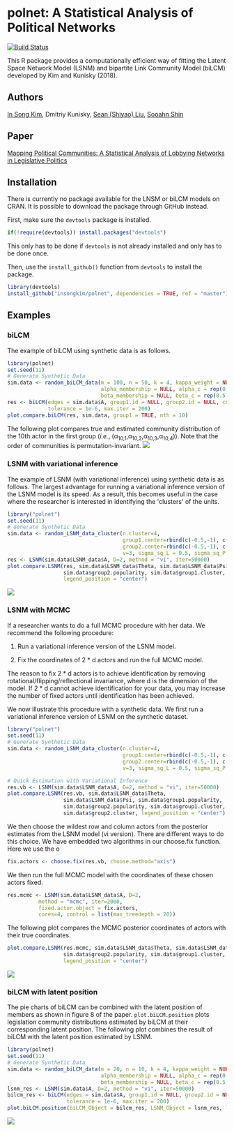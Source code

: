 # polnet:  A Statistical Analysis of Political Networks
[![Build Status](https://travis-ci.org/insongkim/polnet.svg?branch=master)](https://travis-ci.org/insongkim/polnet)

This R package provides a computationally efficient way of fitting
the Latent Space Network Model (LSNM) and bipartite Link Community Model (biLCM) developed by Kim and Kunisky (2018).

## Authors
[In Song Kim](http://web.mit.edu/insong/www/), Dmitriy Kunisky, [Sean (Shiyao) Liu](https://polisci.mit.edu/people/sean-shiyao-liu), [Sooahn Shin](http://sooahnshin.com/)

## Paper
[Mapping Political Communities: A Statistical Analysis of Lobbying Networks in Legislative Politics](http://web.mit.edu/insong/www/pdf/network.pdf)

## Installation

There is currently no package available for the LNSM or biLCM models on CRAN. It is possible to download the package through GitHub instead.

First, make sure the `devtools` package is installed.
``` r
if(!require(devtools)) install.packages("devtools")
```
This only has to be done if `devtools` is not already installed and only has to be done once.

Then, use the `install_github()` function from `devtools` to install the package.

``` r
library(devtools)
install_github("insongkim/polnet", dependencies = TRUE, ref = "master")
```

## Examples
### biLCM

The example of biLCM using synthetic data is as follows.

``` r
library(polnet)
set.seed(11)
# Generate Synthetic Data
sim.data <- random_biLCM_data(m = 100, n = 50, k = 4, kappa_weight = NULL, a = 10000, b = 1, 
                              alpha_membership = NULL, alpha_c = rep(0.5, 100), 
                              beta_membership = NULL, beta_c = rep(0.5, 50), non_zero = TRUE)
res <- biLCM(edges = sim.data$A, group1.id = NULL, group2.id = NULL, count.id = NULL, k = 4,
             tolerance = 1e-6, max.iter = 200)
plot.compare.biLCM(res, sim.data, group1 = TRUE, nth = 10)
```

The following plot compares true and estimated community distribution of the 10th actor in the first group (*i.e.*, (&alpha;<sub>10,1</sub>,&alpha;<sub>10,2</sub>,&alpha;<sub>10,3</sub>,&alpha;<sub>10,4</sub>)). Note that the order of communities is permutation-invariant.
![](https://github.com/insongkim/repo-data/blob/master/polnet/bilcm_compare.png)

### LSNM with variational inference

The example of LSNM (with variational inference) using synthetic data is as follows. The largest advantage for running a variational inference version of the LSNM model is its speed. As a result, this becomes useful in the case where the researcher is interested in identifying the 'clusters' of the units.

``` r
library("polnet")
set.seed(11)
# Generate Synthetic Data
sim.data <- random_LSNM_data_cluster(n.cluster=4, 
                                     group1.center=rbind(c(-0.5,-1), c(-1, 0.3), c(0.4, 1), c(0.2, -0.2))*5,    
                                     group2.center=rbind(c(-0.5,-1), c(-1, 0.3), c(0.4, 1), c(0.2, -0.2))*5, 
                                     v=3, sigma_sq_L = 0.5, sigma_sq_P = 0.7, tau=c(0.5, 0.8))
res <- LSNM(sim.data$LSNM_data$A, D=2, method = "vi", iter=50000)
plot.compare.LSNM(res, sim.data$LSNM_data$Theta, sim.data$LSNM_data$Psi, sim.data$group1.popularity, 
                  sim.data$group2.popularity, sim.data$group1.cluster, sim.data$group2.cluster, 
                  legend_position = "center")
```
![](https://github.com/insongkim/repo-data/blob/master/polnet/lsnm_short_ex_newpalette.png)

### LSNM with MCMC

If a researcher wants to do a full MCMC procedure with her data. We recommend the following procedure:

1. Run a variational inference version of the LSNM model. 

2. Fix the coordinates of 2 * d actors and run the full MCMC model.

The reason to fix 2 * d actors is to achieve identification by removing rotational/flipping/reflectional invariance, where d is the dimension of the model. If 2 * d cannot achieve identification for your data, you may increase the number of fixed actors until identification has been achieved.

We now illustrate this procedure with a synthetic data. We first run a variational inference version of LSNM on the synthetic dataset.

```r
library("polnet")
set.seed(11)
# Generate Synthetic Data
sim.data <- random_LSNM_data_cluster(n.cluster=4, 
                                     group1.center=rbind(c(-0.5,-1), c(-1, 0.3), c(0.4, 1), c(0.2, -0.2))*5, 
                                     group2.center=rbind(c(-0.5,-1), c(-1, 0.3), c(0.4, 1), c(0.2, -0.2))*5, 
                                     v=3, sigma_sq_L = 0.5, sigma_sq_P = 0.7, tau=c(0.5, 0.8))

# Quick Estimation with Variational Inference 
res.vb <- LSNM(sim.data$LSNM_data$A, D=2, method = "vi", iter=50000)
plot.compare.LSNM(res.vb, sim.data$LSNM_data$Theta, 
                  sim.data$LSNM_data$Psi, sim.data$group1.popularity, 
                  sim.data$group2.popularity, sim.data$group1.cluster, 
                  sim.data$group2.cluster, legend_position = "center")
```
We then choose the wildest row and column actors from the posterior estimates from the LSNM model (vi version). There are different ways to do this choice. We have embedded two algorithms in our choose.fix function. Here we use the o

```r
fix.actors <- choose.fix(res.vb, choose.method="axis")
```

We then run the full MCMC model with the coordinates of these chosen actors fixed. 

```r
res.mcmc <- LSNM(sim.data$LSNM_data$A, D=2, 
          method = "mcmc", iter=2000, 
          fixed.actor.object = fix.actors, 
          cores=4, control = list(max_treedepth = 20))
```

The following plot compares the MCMC posterior coordinates of actors with their true coordinates.
```r
plot.compare.LSNM(res.mcmc, sim.data$LSNM_data$Theta, sim.data$LSNM_data$Psi, sim.data$group1.popularity, 
                  sim.data$group2.popularity, sim.data$group1.cluster, sim.data$group2.cluster, 
                  legend_position = "center")
```
![](https://github.com/insongkim/repo-data/blob/master/polnet/lsnm_mcmc_true.png)

### biLCM with latent position
The pie charts of biLCM can be combined with the latent position of members as shown in figure 8 of the paper. `plot.biLCM.position` plots legislation community distributions estimated by biLCM at their corresponding latent position. The following plot combines the result of biLCM with the latent position estimated by LSNM. 
```r
library(polnet)
set.seed(11)
# Generate Synthetic Data
sim.data <- random_biLCM_data(m = 20, n = 10, k = 4, kappa_weight = NULL, a = 10000, b = 1,
                              alpha_membership = NULL, alpha_c = rep(0.5, 100),
                              beta_membership = NULL, beta_c = rep(0.5, 50), non_zero = TRUE)
lsnm_res <- LSNM(sim.data$A, D=2, method = "vi", iter=50000)
bilcm_res <- biLCM(edges = sim.data$A, group1.id = NULL, group2.id = NULL, count.id = NULL, k = 4,
                   tolerance = 1e-6, max.iter = 200)
plot.biLCM.position(biLCM_Object = bilcm_res, LSNM_Object = lsnm_res, legend_position = "none")
```
![](https://github.com/insongkim/repo-data/blob/master/polnet/bilcm_lsnm.png?style=centerme)
